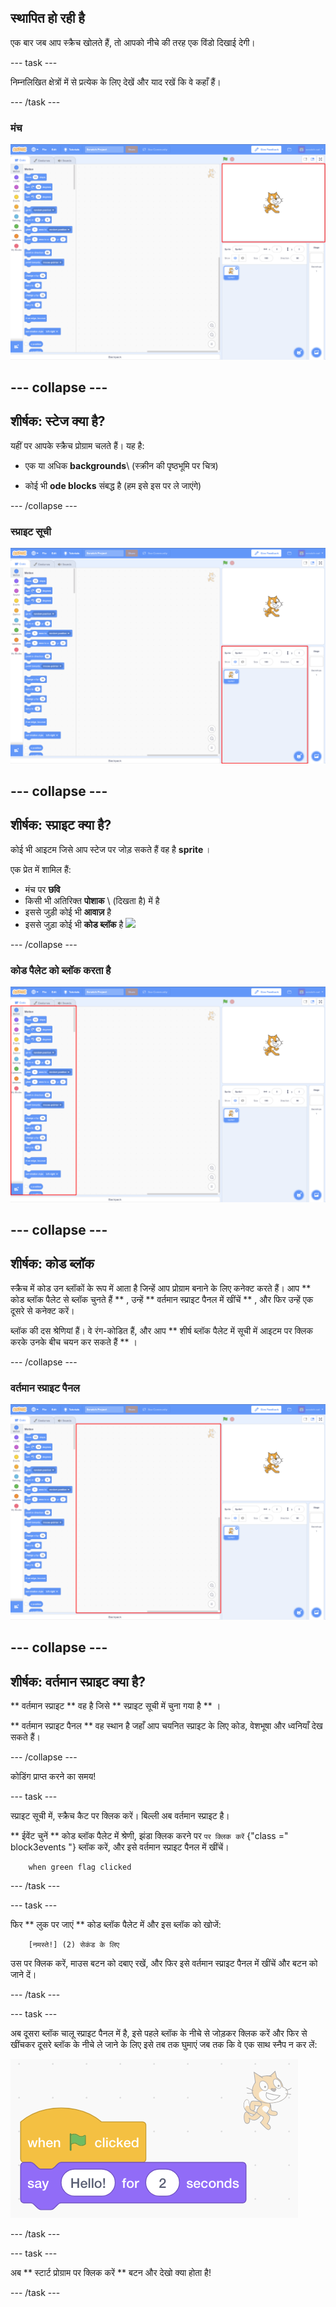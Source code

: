 ## स्थापित हो रही है

एक बार जब आप स्क्रैच खोलते हैं, तो आपको नीचे की तरह एक विंडो दिखाई देगी।

\--- task \---

निम्नलिखित क्षेत्रों में से प्रत्येक के लिए देखें और याद रखें कि वे कहाँ हैं।

\--- /task \---

### मंच

![मंच के साथ स्क्रैच विंडो पर प्रकाश डाला गया](images/hlStage.png)

## \--- collapse \---

## शीर्षक: स्टेज क्या है?

यहीं पर आपके स्क्रैच प्रोग्राम चलते हैं। यह है:

* एक या अधिक **backgrounds**\ (स्क्रीन की पृष्ठभूमि पर चित्र)

* कोई भी **ode blocks** संबद्ध है (हम इसे इस पर ले जाएंगे)

\--- /collapse \---

### स्प्राइट सूची

![स्प्राइट सूची के साथ विंडो स्क्रैच करें](images/hlSpriteList.png)

## \--- collapse \---

## शीर्षक: स्प्राइट क्या है?

कोई भी आइटम जिसे आप स्टेज पर जोड़ सकते हैं वह है **sprite** ।

एक प्रेत में शामिल हैं:

* मंच पर **छवि**
* किसी भी अतिरिक्त **पोशाक** \ (दिखता है) में है
* इससे जुड़ी कोई भी **आवाज़** है
* इससे जुड़ा कोई भी **कोड ब्लॉक** है ![](images/setup2.png)

\--- /collapse \---

### कोड पैलेट को ब्लॉक करता है

![ब्लॉक फूस के साथ स्क्रैच विंडो पर प्रकाश डाला गया](images/hlBlocksPalette.png)

## \--- collapse \---

## शीर्षक: कोड ब्लॉक

स्क्रैच में कोड उन ब्लॉकों के रूप में आता है जिन्हें आप प्रोग्राम बनाने के लिए कनेक्ट करते हैं। आप ** कोड ब्लॉक पैलेट से ब्लॉक चुनते हैं ** , उन्हें ** वर्तमान स्प्राइट पैनल में खींचें ** , और फिर उन्हें एक दूसरे से कनेक्ट करें।

ब्लॉक की दस श्रेणियां हैं। वे रंग-कोडित हैं, और आप ** शीर्ष ब्लॉक पैलेट में सूची में आइटम पर क्लिक करके उनके बीच चयन कर सकते हैं ** ।

\--- /collapse \---

### वर्तमान स्प्राइट पैनल

![वर्तमान स्प्राइट पैनल के साथ स्क्रैच विंडो पर प्रकाश डाला गया](images/hlCurrentSpritePanel.png)

## \--- collapse \---

## शीर्षक: वर्तमान स्प्राइट क्या है?

** वर्तमान स्प्राइट ** वह है जिसे ** स्प्राइट सूची में चुना गया है ** ।

** वर्तमान स्प्राइट पैनल ** वह स्थान है जहाँ आप चयनित स्प्राइट के लिए कोड, वेशभूषा और ध्वनियाँ देख सकते हैं।

\--- /collapse \---

कोडिंग प्राप्त करने का समय!

\--- task \---

स्प्राइट सूची में, स्क्रैच कैट पर क्लिक करें। बिल्ली अब वर्तमान स्प्राइट है।

** ईवेंट चुनें ** कोड ब्लॉक पैलेट में श्रेणी, झंडा क्लिक करने पर ` पर क्लिक करें ` {"class =" block3events "} ब्लॉक करें, और इसे वर्तमान स्प्राइट पैनल में खींचें।

```blocks3
    when green flag clicked
```

\--- /task \---

\--- task \---

फिर ** लुक पर जाएं ** कोड ब्लॉक पैलेट में और इस ब्लॉक को खोजें:

```blocks3
    [नमस्ते!] (2) सेकंड के लिए
```

उस पर क्लिक करें, माउस बटन को दबाए रखें, और फिर इसे वर्तमान स्प्राइट पैनल में खींचें और बटन को जाने दें।

\--- /task \---

\--- task \---

अब दूसरा ब्लॉक चालू स्प्राइट पैनल में है, इसे पहले ब्लॉक के नीचे से जोड़कर क्लिक करें और फिर से खींचकर दूसरे ब्लॉक के नीचे ले जाने के लिए इसे तब तक घुमाएं जब तक कि वे एक साथ स्नैप न कर लें:

![](images/setup3.png)

\--- /task \---

\--- task \---

अब ** स्टार्ट प्रोग्राम पर क्लिक करें ** बटन और देखो क्या होता है!

\--- /task \---